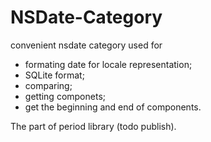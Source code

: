 NSDate-Category
===============

convenient nsdate category used for 
- formating date for locale representation;
- SQLite format;
- comparing;
- getting componets;
- get the beginning and end of components.

The part of period library (todo publish).